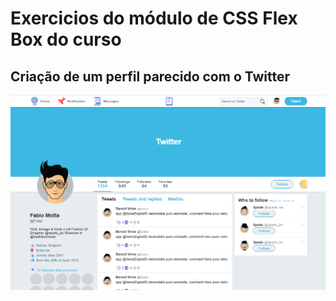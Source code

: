 # Exercicios do módulo de CSS Flex Box do curso

## Criação de um perfil parecido com o Twitter

<img src="https://github.com/fabiomotta0311/css-flexbox/blob/master/images/page.PNG">
